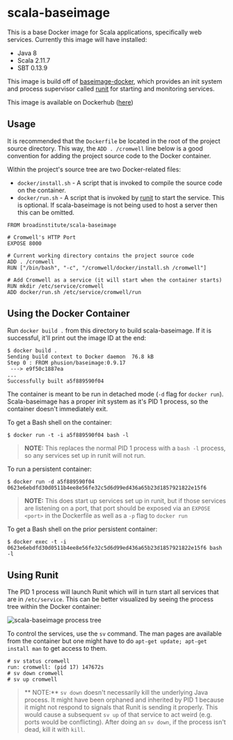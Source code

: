 # scala-baseimage

This is a base Docker image for Scala applications, specifically web services.  Currently this image will have installed:

* Java 8
* Scala 2.11.7
* SBT 0.13.9

This image is build off of [baseimage-docker](http://phusion.github.io/baseimage-docker/), which provides an init system and process supervisor called [runit](http://smarden.org/runit/) for starting and monitoring services.

This image is available on Dockerhub ([here](https://registry.hub.docker.com/u/broadinstitute/scala-baseimage/))

## Usage

It is recommended that the `Dockerfile` be located in the root of the project source directory.  This way, the `ADD . /cromwell` line below is a good convention for adding the project source code to the Docker container.

Within the project's source tree are two Docker-related files:

* `docker/install.sh` - A script that is invoked to compile the source code on the container.
* `docker/run.sh` - A script that is invoked by [runit](http://smarden.org/runit/) to start the service.  This is optional.  If scala-baseimage is not being used to host a server then this can be omitted.

```
FROM broadinstitute/scala-baseimage

# Cromwell's HTTP Port
EXPOSE 8000

# Current working directory contains the project source code
ADD . /cromwell
RUN ["/bin/bash", "-c", "/cromwell/docker/install.sh /cromwell"]

# Add Cromwell as a service (it will start when the container starts)
RUN mkdir /etc/service/cromwell
ADD docker/run.sh /etc/service/cromwell/run
```

## Using the Docker Container

Run `docker build .` from this directory to build scala-baseimage.  If it is successful, it'll print out the image ID at the end:

```
$ docker build .
Sending build context to Docker daemon  76.8 kB
Step 0 : FROM phusion/baseimage:0.9.17
 ---> e9f50c1887ea
...
Successfully built a5f889590f04
```

The container is meant to be run in detached mode (`-d` flag for `docker run`).  Scala-baseimage has a proper init system as it's PID 1 process, so the container doesn't immediately exit.

To get a Bash shell on the container:

```
$ docker run -t -i a5f889590f04 bash -l
```

> **NOTE:** This replaces the normal PID 1 process with a `bash -l` process, so any services set up in runit will not run.

To run a persistent container:

```
$ docker run -d a5f889590f04
0623e6ebdfd30d0511b4ee8e56fe32c5d6d99ed436a65b23d1857921822e15f6
```

> **NOTE:** This does start up services set up in runit, but if those services are listening on a port, that port should be exposed via an `EXPOSE <port>` in the Dockerfile as well as a `-p` flag to `docker run`

To get a Bash shell on the prior persistent container:

```
$ docker exec -t -i 0623e6ebdfd30d0511b4ee8e56fe32c5d6d99ed436a65b23d1857921822e15f6 bash -l
```

## Using Runit

The PID 1 process will launch Runit which will in turn start all services that are in `/etc/service`.  This can be better visualized by seeing the process tree within the Docker container:

![scala-baseimage process tree](http://i.imgur.com/sgyIUUR.png)

To control the services, use the `sv` command.  The man pages are available from the container but one might have to do `apt-get update; apt-get install man` to get access to them.

```
# sv status cromwell
run: cromwell: (pid 17) 147672s
# sv down cromwell
# sv up cromwell
```

> ** NOTE:** `sv down` doesn't necessarily kill the underlying Java process.  It might have been orphaned and inherited by PID 1 because it might not respond to signals that Runit is sending it properly.  This would cause a subsequent `sv up` of that service to act weird (e.g. ports would be conflicting).  After doing an `sv down`, if the process isn't dead, kill it with `kill`.
